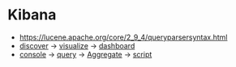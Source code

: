 # Kibana

* https://lucene.apache.org/core/2_9_4/queryparsersyntax.html
* [discover](https://www.elastic.co/guide/en/kibana/current/discover.html) -> [visualize](https://www.elastic.co/guide/en/kibana/current/visualize.html) -> [dashboard](https://www.elastic.co/guide/en/kibana/current/dashboard.html)
* [console](https://www.elastic.co/guide/en/kibana/current/console-kibana.html) -> [query](https://www.elastic.co/guide/en/elasticsearch/reference/current/query-dsl.html) -> [Aggregate](https://www.elastic.co/guide/en/elasticsearch/reference/current/search-aggregations.html) -> [script](elaScripting.md)
